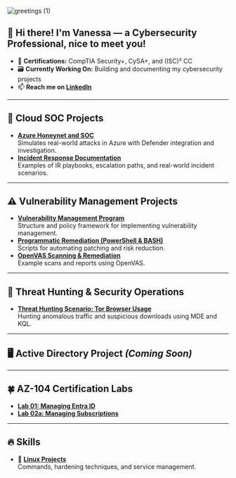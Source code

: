 ![greetings (1)](https://user-images.githubusercontent.com/109401839/212478916-224c7588-ae9d-41bf-ad0f-228ab2e0d110.gif)

## 👋 Hi there! I'm Vanessa — a Cybersecurity Professional, nice to meet you!

- 🥇 **Certifications:** CompTIA Security+, CySA+, and (ISC)² CC
- 🗃️ **Currently Working On:** Building and documenting my cybersecurity projects
- 📫 **Reach me on [LinkedIn](https://www.linkedin.com/in/vanessamancia)**

---

## 🔐 Cloud SOC Projects

- **[Azure Honeynet and SOC](https://github.com/VanessaMancia/Azure-SOC-Honeynet)**  
  Simulates real-world attacks in Azure with Defender integration and investigation.
- **[Incident Response Documentation](https://github.com/VanessaMancia/Incident-Response-Documentation)**  
  Examples of IR playbooks, escalation paths, and real-world incident scenarios.

---

## ⚠️ Vulnerability Management Projects

- **[Vulnerability Management Program](https://github.com/joshcybertest/vulnerability-management-program)**  
  Structure and policy framework for implementing vulnerability management.
- **[Programmatic Remediation (PowerShell & BASH)](https://github.com/joshcybertest/programmatic-vulnerability-remediations)**  
  Scripts for automating patching and risk reduction.
- **[OpenVAS Scanning & Remediation](https://github.com/VanessaMancia/Vulnerability-Management-)**  
  Example scans and reports using OpenVAS.

---

## 🚨 Threat Hunting & Security Operations

- **[Threat Hunting Scenario: Tor Browser Usage](https://github.com/joshmadakor0/threat-hunting-scenario-tor)**  
  Hunting anomalous traffic and suspicious downloads using MDE and KQL.

---

## 🖥️ Active Directory Project *(Coming Soon)*

---

## 🍀 AZ-104 Certification Labs

- **[Lab 01: Managing Entra ID](https://github.com/VanessaMancia/Lab-01-Manage-Microsoft-Entra-ID-Identities)**
- **[Lab 02a: Managing Subscriptions](https://github.com/VanessaMancia/Lab-02a---Manage-Subscriptions-/blob/main/README.md)**

---

## 🔥 Skills

- 🐧 **[Linux Projects](https://github.com/VanessaMancia/Linux-)**  
  Commands, hardening techniques, and service management.


